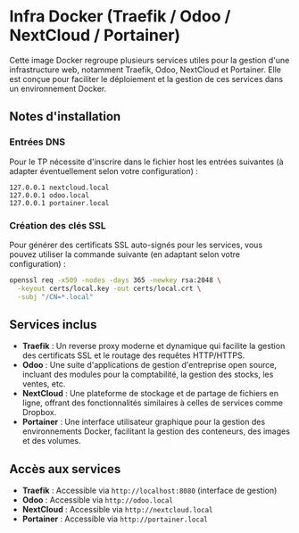 # Infra Docker (Traefik / Odoo / NextCloud / Portainer)

Cette image Docker regroupe plusieurs services utiles pour la gestion d'une infrastructure web, notamment Traefik, Odoo, NextCloud et Portainer. Elle est conçue pour faciliter le déploiement et la gestion de ces services dans un environnement Docker.

## Notes d'installation

### Entrées DNS
Pour le TP nécessite d'inscrire dans le fichier host les entrées suivantes (à adapter éventuellement selon votre configuration) :

```
127.0.0.1 nextcloud.local
127.0.0.1 odoo.local
127.0.0.1 portainer.local
```

### Création des clés SSL
Pour générer des certificats SSL auto-signés pour les services, vous pouvez utiliser la commande suivante (en adaptant selon votre configuration) :

```sh
openssl req -x509 -nodes -days 365 -newkey rsa:2048 \
  -keyout certs/local.key -out certs/local.crt \
  -subj "/CN=*.local"
```

## Services inclus
- **Traefik** : Un reverse proxy moderne et dynamique qui facilite la gestion des certificats SSL et le routage des requêtes HTTP/HTTPS.
- **Odoo** : Une suite d'applications de gestion d'entreprise open source, incluant des modules pour la comptabilité, la gestion des stocks, les ventes, etc.
- **NextCloud** : Une plateforme de stockage et de partage de fichiers en ligne, offrant des fonctionnalités similaires à celles de services comme Dropbox.
- **Portainer** : Une interface utilisateur graphique pour la gestion des environnements Docker, facilitant la gestion des conteneurs, des images et des volumes.

## Accès aux services
- **Traefik** : Accessible via `http://localhost:8080` (interface de gestion)
- **Odoo** : Accessible via `http://odoo.local`
- **NextCloud** : Accessible via `http://nextcloud.local`
- **Portainer** : Accessible via `http://portainer.local`   

